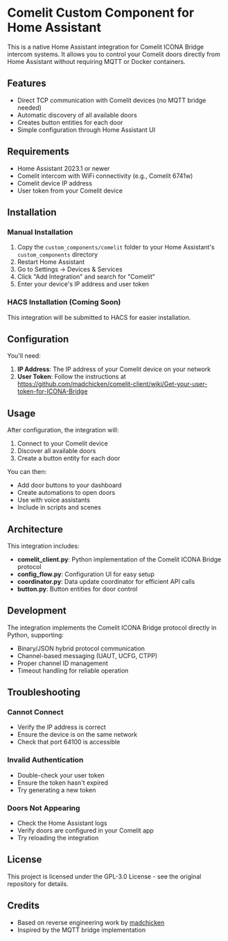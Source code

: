 # Comelit Custom Component for Home Assistant

This is a native Home Assistant integration for Comelit ICONA Bridge intercom systems. It allows you to control your Comelit doors directly from Home Assistant without requiring MQTT or Docker containers.

## Features

- Direct TCP communication with Comelit devices (no MQTT bridge needed)
- Automatic discovery of all available doors
- Creates button entities for each door
- Simple configuration through Home Assistant UI

## Requirements

- Home Assistant 2023.1 or newer
- Comelit intercom with WiFi connectivity (e.g., Comelit 6741w)
- Comelit device IP address
- User token from your Comelit device

## Installation

### Manual Installation

1. Copy the `custom_components/comelit` folder to your Home Assistant's `custom_components` directory
2. Restart Home Assistant
3. Go to Settings → Devices & Services
4. Click "Add Integration" and search for "Comelit"
5. Enter your device's IP address and user token

### HACS Installation (Coming Soon)

This integration will be submitted to HACS for easier installation.

## Configuration

You'll need:
1. **IP Address**: The IP address of your Comelit device on your network
2. **User Token**: Follow the instructions at https://github.com/madchicken/comelit-client/wiki/Get-your-user-token-for-ICONA-Bridge

## Usage

After configuration, the integration will:
1. Connect to your Comelit device
2. Discover all available doors
3. Create a button entity for each door

You can then:
- Add door buttons to your dashboard
- Create automations to open doors
- Use with voice assistants
- Include in scripts and scenes

## Architecture

This integration includes:
- **comelit_client.py**: Python implementation of the Comelit ICONA Bridge protocol
- **config_flow.py**: Configuration UI for easy setup
- **coordinator.py**: Data update coordinator for efficient API calls
- **button.py**: Button entities for door control

## Development

The integration implements the Comelit ICONA Bridge protocol directly in Python, supporting:
- Binary/JSON hybrid protocol communication
- Channel-based messaging (UAUT, UCFG, CTPP)
- Proper channel ID management
- Timeout handling for reliable operation

## Troubleshooting

### Cannot Connect
- Verify the IP address is correct
- Ensure the device is on the same network
- Check that port 64100 is accessible

### Invalid Authentication
- Double-check your user token
- Ensure the token hasn't expired
- Try generating a new token

### Doors Not Appearing
- Check the Home Assistant logs
- Verify doors are configured in your Comelit app
- Try reloading the integration

## License

This project is licensed under the GPL-3.0 License - see the original repository for details.

## Credits

- Based on reverse engineering work by [madchicken](https://github.com/madchicken/comelit-client)
- Inspired by the MQTT bridge implementation